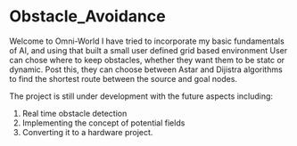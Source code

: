 # Obstacle_Avoidance
Welcome to Omni-World
I have tried to incorporate my basic fundamentals of AI, and using that built a small user defined grid based environment
User can chose where to keep obstacles, whether they want them to be statc or dynamic. 
Post this, they can choose between Astar and Dijistra algorithms to find the shortest route between the source and goal nodes. 

The project is still under development with the future aspects including:
1) Real time obstacle detection
2) Implementing the concept of potential fields
3) Converting it to a hardware project. 
